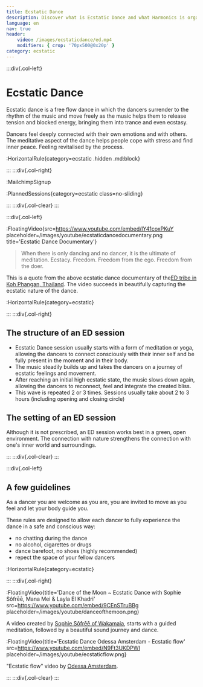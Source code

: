 ```yaml
---
title: Ecstatic Dance
description: Discover what is Ecstatic Dance and what Harmonics is organising
language: en
nav: true
header:
    video: /images/ecstaticdance/ed.mp4
    modifiers: { crop: '70px500@0x20p' }
category: ecstatic
---
```


:::div{.col-left}

# Ecstatic Dance

Ecstatic dance is a free flow dance in which the dancers surrender to the rhythm of the music and move freely as the music helps them to release tension and blocked energy, bringing them into trance and even ecstasy.

Dancers feel deeply connected with their own emotions and with others. The meditative aspect of the dance helps people cope with stress and find inner peace. Feeling revitalised by the process.

:HorizontalRule{category=ecstatic .hidden .md:block}
 
:::
:::div{.col-right}

:MailchimpSignup

:PlannedSessions{category=ecstatic class=no-sliding}

:::
:::div{.col-clear}
:::

:::div{.col-left}

:FloatingVideo{src=https://www.youtube.com/embed/lY41coxPKuY placeholder=/images/youtube/ecstaticdancedocumentary.png title='Ecstatic Dance Documentary'}

> When there is only dancing and no dancer, it is the ultimate of meditation. 
Ecstacy. 
Freedom.
Freedom from the ego.
Freedom from the doer.

This is a quote from the above ecstatic dance documentary of the[ED tribe in Koh Phangan, Thailand](https://www.facebook.com/EcstaticDanceThailand/). 
The video succeeds in beautifully capturing the ecstatic nature of the dance.

:HorizontalRule{category=ecstatic}

:::
:::div{.col-right}

## The structure of an ED session

* Ecstatic Dance session usually starts with a form of meditation or yoga, allowing the dancers to connect consciously with their inner self and be fully present in the moment and in their body.
* The music steadily builds up and takes the dancers on a journey of ecstatic feelings and movement.  
* After reaching an initial high ecstatic state, the music slows down again, allowing the dancers to reconnect, feel and integrate the created bliss.
* This wave is repeated 2 or 3 times. Sessions usually take about 2 to 3 hours (including opening and closing circle)

## The setting of an ED session

Although it is not prescribed, an ED session works best in a green, open environment. The connection with nature strengthens the connection with one's inner world and surroundings.

:::
:::div{.col-clear}
:::

:::div{.col-left}

## A few guidelines

As a dancer you are welcome as you are, you are invited to move as you feel and let your body guide you.

These rules are designed to allow each dancer to fully experience the dance in a safe and conscious way:

* no chatting during the dance
* no alcohol, cigarettes or drugs
* dance barefoot, no shoes (highly recommended)
* repect the space of your fellow dancers

:HorizontalRule{category=ecstatic}

:::
:::div{.col-right}

:FloatingVideo{title='Dance of the Moon ~ Ecstatic Dance with Sophie Sôfrēē, Mana Mei & Layla El Khadri' src=https://www.youtube.com/embed/9CEnSTruBBg placeholder=/images/youtube/danceofthemoon.png}

A video created by [Sophie Sôfrēē of Wakamaia](https://www.wakamaia.love/), starts with a guided meditation, followed by a beautiful sound journey and dance.

:FloatingVideo{title='Ecstatic Dance Odessa Amsterdam - Ecstatic flow' src=https://www.youtube.com/embed/N9Ft3UKDPWI placeholder=/images/youtube/ecstaticflow.png}

"Ecstatic flow" video by [Odessa Amsterdam](https://www.odessa.amsterdam).

:::
:::div{.col-clear}
:::

